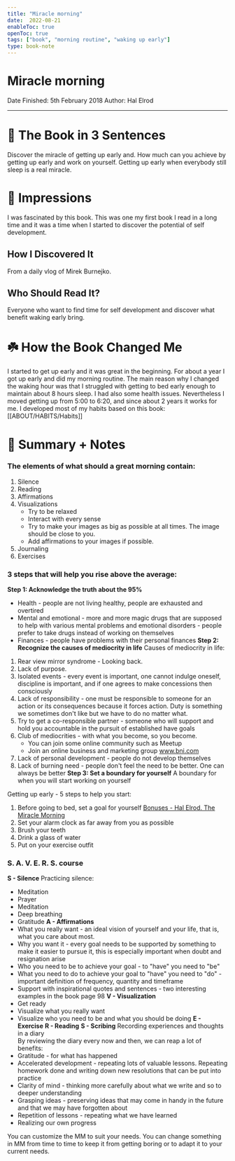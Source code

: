```yaml
---
title: "Miracle morning"
date:  2022-08-21
enableToc: true
openToc: true
tags: ["book", "morning routine", "waking up early"]
type: book-note
---
```


# Miracle morning

Date Finished: 5th February 2018
Author: Hal Elrod

---
# 🚀 The Book in 3 Sentences
Discover the miracle of getting up early and. How much can you achieve by getting up early and work on yourself. Getting up early when everybody still sleep is a real miracle.
# 🎨 Impressions
I was fascinated by this book. This was one my first book I read in a long time and it was a time when I started to discover the potential of self development.
## How I Discovered It
From a daily vlog of Mirek Burnejko.
## Who Should Read It?
Everyone who want to find time for self development and discover what benefit waking early bring.
# ☘️ How the Book Changed Me
I started to get up early and it was great in the beginning. For about a year I got up early and did my morning routine. The main reason why I changed the waking hour was that I struggled with getting to bed early enough to maintain about 8 hours sleep. I had also some health issues. Nevertheless I moved getting up from 5:00 to 6:20, and since about 2 years it works for me. I developed most of my habits based on this book: [[ABOUT/HABITS/Habits]]
# 📒 Summary + Notes
### The elements of what should a great morning contain:
1. Silence
2. Reading
3. Affirmations
4. Visualizations
	- Try to be relaxed
	- Interact with every sense
	- Try to make your images as big as possible at all times. The image should be close to you.
	- Add affirmations to your images if possible. 
5. Journaling
6. Exercises

### 3 steps that will help you rise above the average:
**Step 1: Acknowledge the truth about the 95%**
- Health - people are not living healthy, people are exhausted and overtired
- Mental and emotional - more and more magic drugs that are supposed to help with various mental problems and emotional disorders - people prefer to take drugs instead of working on themselves
- Finances - people have problems with their personal finances
**Step 2: Recognize the causes of mediocrity in life**
Causes of mediocrity in life:  
1. Rear view mirror syndrome - Looking back.  
2. Lack of purpose.
3. Isolated events - every event is important, one cannot indulge oneself, discipline is important, and if one agrees to make concessions then consciously  
4. Lack of responsibility - one must be responsible to someone for an action or its consequences because it forces action. Duty is something we sometimes don't like but we have to do no matter what.  
5. Try to get a co-responsible partner - someone who will support and hold you accountable in the pursuit of established have goals  
6. Club of mediocrities - with what you become, so you become.  
	- You can join some online community such as Meetup  
	- Join an online business and marketing group www.bni.com
7. Lack of personal development - people do not develop themselves
8. Lack of burning need - people don't feel the need to be better. One can always be better
**Step 3: Set a boundary for yourself**
A boundary for when you will start working on yourself

Getting up early - 5 steps to help you start:
1. Before going to bed, set a goal for yourself [Bonuses - Hal Elrod. The Miracle Morning](https://miraclemorning.com/bonuses/)
2. Set your alarm clock as far away from you as possible
3. Brush your teeth
4. Drink a glass of water
5. Put on your exercise outfit

### S. A. V. E. R. S. course
**S - Silence**
Practicing silence:
- Meditation
- Prayer 
- Meditation
- Deep breathing
- Gratitude
**A - Affirmations**
- What you really want - an ideal vision of yourself and your life, that is, what you care about most.  
- Why you want it - every goal needs to be supported by something to make it easier to pursue it, this is especially important when doubt and resignation arise  
- Who you need to be to achieve your goal - to "have" you need to "be"  
- What you need to do to achieve your goal to "have" you need to "do" - important definition of frequency, quantity and timeframe  
- Support with inspirational quotes and sentences - two interesting examples in the book page 98
**V - Visualization**
- Get ready
- Visualize what you really want
- Visualize who you need to be and what you should be doing
**E - Exercise**
**R - Reading**
**S - Scribing**
Recording experiences and thoughts in a diary  
By reviewing the diary every now and then, we can reap a lot of benefits:  
- Gratitude - for what has happened  
- Accelerated development - repeating lots of valuable lessons. Repeating homework done and writing down new resolutions that can be put into practice  
- Clarity of mind - thinking more carefully about what we write and so to deeper understanding  
- Grasping ideas - preserving ideas that may come in handy in the future and that we may have forgotten about  
- Repetition of lessons - repeating what we have learned  
- Realizing our own progress  

You can customize the MM to suit your needs. You can change something in MM from time to time to keep it from getting boring or to adapt it to your current needs.